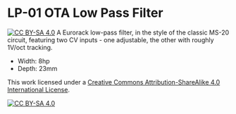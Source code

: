 # LP-01 OTA Low Pass Filter
[![CC BY-SA 4.0][cc-by-sa-shield]][cc-by-sa]
A Eurorack low-pass filter, in the style of the classic MS-20 circuit, featuring two CV inputs - one adjustable, the other with roughly 1V/oct tracking.

* Width: 8hp
* Depth: 23mm

This work licensed under a
[Creative Commons Attribution-ShareAlike 4.0 International License][cc-by-sa].

[![CC BY-SA 4.0][cc-by-sa-image]][cc-by-sa]

[cc-by-sa]: http://creativecommons.org/licenses/by-sa/4.0/
[cc-by-sa-image]: https://licensebuttons.net/l/by-sa/4.0/88x31.png
[cc-by-sa-shield]: https://img.shields.io/badge/License-CC%20BY--SA%204.0-lightgrey.svg
